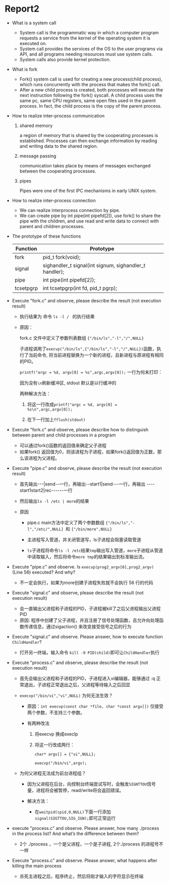 # Report2

- What is a system call
  - System call is the programmatic way in which a computer program requests a service from the kernel of the operating system it is executed on.
  - System call provides the services of the OS to the user programs via API, and all programs needing resources must use system calls.
  - System calls also provide kernel protection.

- What is fork
  - Fork() system call is used for creating a new process(child process), which runs concurrently with the process that makes the fork() call.
  - After a new child process is created, both processes will execute the next instruction following the fork() syscall. A child process uses the same pc, same CPU registers, same open files used in the parent process. In fact, the child process is the copy of the parent process. 

- How to realize inter-process communication

  1. shared memory

     a region of memory that is shared by the cooperating processes is established. Processes can then exchange information by reading and writing data to the shared region.

  2. message passing

     communication takes place by means of messages exchanged between the cooperating processes.

  3. pipes

     Pipes were one of the first IPC mechanisms in early UNIX system.

- How to realize inter-process connection
  - We can realize interprocess connection by pipe.
  - We can create pipe by int pipe(int pipefd[2]), use fork() to share the pipe with the children, and use read and write data to connect with parent and children processes.

- The prototype of these functions

  | Function  | Prototype                                              |
  | --------- | ------------------------------------------------------ |
  | fork      | pid_t fork(void);                                      |
  | signal    | sighandler_t signal(int signum, sighandler_t handler); |
  | pipe      | int pipe(int pipefd[2]);                               |
  | tcsetpgrp | int tcsetpgrp(int fd, pid_t pgrp);                     |

- Execute "fork.c" and observe, please describe the result (not execution result)

  - 执行结果为 命令 `ls -l / ` 的执行结果

  - 原因：

    fork.c 文件中定义了参数列表数组 `{"/bin/ls","-l","/",NULL}`

    子进程调用了`execvp("/bin/ls",{"/bin/ls","-l","/",NULL})`函数，执行了当前命令, 将当前进程替换为一个新的进程，且新进程与原进程有相同的PID。

    `printf("argc = %d, argv[0] = %s",argc,argv[0]);` 一行为何未打印：

    因为没有`\n`刷新缓冲区, stdout 默认是以行缓冲的

    两种解决方法：

    1. 将这一行改成`printf("argc = %d, argv[0] = %s\n",argc,argv[0]);`

    2. 在下一行加上`fflush(stdout)`

- Execute "fork.c" and observe, please describe how to distinguish between parent and child processes in a program
  - 可以通过fork()函数的返回值来确定父子进程
  - 如果fork() 返回值为0，则该进程为子进程，如果fork()返回值为正数，那么该进程为父进程。

- Execute "pipe.c" and observe, please describe the result (not execution result)

  - 首先输出---|send--一行，再输出--start1|send---一行，再输出 ----start1start2|rec------一行

  - 然后输出`ls -l /etc | more`的结果

  - 原因

    - pipe.c main方法中定义了两个参数数组 `{"/bin/ls","-l","/etc/",NULL} `和 `{"/bin/more",NULL}`

    - 主进程写入管道，并关闭管道写，ls子进程会阻塞读取管道

    - `ls`子进程将命令`ls -l /etc`结果`tmp`输出写入管道，`more`子进程从管道中读取输入，然后将命令`more tmp`的结果输出到标准输出流。

- Execute "pipe.c" and observe. Is `execvp(prog2_argv[0],prog2_argv)`(Line 56) executed? And why?
  - 不一定会执行，如果为more创建子进程失败就不会执行 56 行的代码
- Execute "signal.c" and observe, please describe the result (not execution result)
  - 会一直输出父进程和子进程的PID，子进程被kill了之后父进程输出父进程PID
  - 原因: 程序中创建了父子进程，并且注册了信号处理函数，且允许向处理函数传递信息，通过sigaction() 来改变接受信号之后的行为

- Execute "signal.c" and observe. Please answer, how to execute function `ChildHandler`?

  - 打开另一终端，输入命令 `kill -9 PID(child)`即可让`ChildHandler`执行

- Execute "process.c" and observe, please describe the result (not execution result)

  - 首先会输出父进程和子进程的PID，子进程进入vi编辑器，能够通过 :q 正常退出，子进程正常退出之后，父进程等待输入之后回显

  - `execvp("/bin/vi","vi",NULL)` 为何无法生效？

    - 原因：`int execvp(const char *file, char *const argv[])` 仅接受两个参数，不支持三个参数。

    - 有两种改法

      1. 将execvp 换成execlp

      2. 将这一行改成两行：

         `char* argv[] = {"vi",NULL};`

         `execvp("/bin/vi",argv);`

  - 为何父进程无法成为前台进程组？

    - 因为父进程在后台，向控制台终端尝试写时，会触发`SIGNTTOU`信号量，进程将会被暂停，read/write将会返回错误。

    - 解决方法：
      - 在`waitpid(cpid,0,NULL)`下面一行添加`signal(SIGTTOU,SIG_IGN);`即可正常运行

- execute "process.c" and observe. Please answer, how many ./process in the process list? And what’s the difference between them?
  - 2个 ./process ，一个是父进程，一个是子进程, 2个./process 的进程号不一样

- Execute "process.c" and observe. Please answer, what happens after killing the main process
  - 杀死主进程之后，程序终止，然后将刚才输入的字符显示在终端
